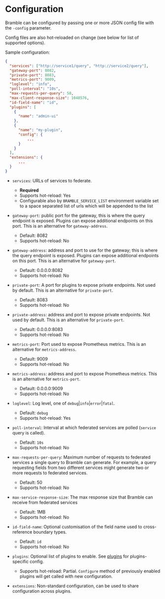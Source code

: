 # Configuration

Bramble can be configured by passing one or more JSON config file with the `-config` parameter.

Config files are also hot-reloaded on change (see below for list of supported options).

Sample configuration:

```json
{
  "services": ["http://service1/query", "http://service2/query"],
  "gateway-port": 8082,
  "private-port": 8083,
  "metrics-port": 9009,
  "loglevel": "info",
  "poll-interval": "10s",
  "max-requests-per-query": 50,
  "max-client-response-size": 1048576,
  "id-field-name": "id",
  "plugins": [
    {
      "name": "admin-ui"
    },
    {
      "name": "my-plugin",
      "config": {
          ...
      }
    }
  ],
  "extensions": {
      ...
  }
}
```

- `services`: URLs of services to federate.

  - **Required**
  - Supports hot-reload: Yes
  - Configurable also by `BRAMBLE_SERVICE_LIST` environment variable set to a space separated list of urls which will be appended to the list

- `gateway-port`: public port for the gateway, this is where the query endpoint
  is exposed. Plugins can expose additional endpoints on this port. This is an alternative for `gateway-address`.

  - Default: 8082
  - Supports hot-reload: No

- `gateway-address`: address and port to use for the gateway; this is where the query endpoint
  is exposed. Plugins can expose additional endpoints on this port. This is an alternative for `gateway-port`.

  - Default: 0.0.0.0:8082
  - Supports hot-reload: No

- `private-port`: A port for plugins to expose private endpoints. Not used by default.
  This is an alternative for `private-port`.

  - Default: 8083
  - Supports hot-reload: No

- `private-address`: address and port to expose private endpoints. Not used by default.
  This is an alternative for `private-port`.

  - Default: 0.0.0.0:8083
  - Supports hot-reload: No

- `metrics-port`: Port used to expose Prometheus metrics.
  This is an alternative for `metrics-address`.

  - Default: 9009
  - Supports hot-reload: No

- `metrics-address`: address and port to expose Prometheus metrics.
  This is an alternative for `metrics-port`.

  - Default: 0.0.0.0:9009
  - Supports hot-reload: No

- `loglevel`: Log level, one of `debug`|`info`|`error`|`fatal`.

  - Default: `debug`
  - Supports hot-reload: Yes

- `poll-interval`: Interval at which federated services are polled (`service` query is called).

  - Default: `10s`
  - Supports hot-reload: No

- `max-requests-per-query`: Maximum number of requests to federated services
  a single query to Bramble can generate. For example, a query requesting
  fields from two different services might generate two or more requests to
  federated services.

  - Default: 50
  - Supports hot-reload: No

- `max-service-response-size`: The max response size that Bramble can receive from federated services

  - Default: 1MB
  - Supports hot-reload: No

- `id-field-name`: Optional customisation of the field name used to cross-reference boundary types.

  - Default: `id`
  - Supports hot-reload: No

- `plugins`: Optional list of plugins to enable. See [plugins](plugins.md) for plugins-specific config.

  - Supports hot-reload: Partial. `Configure` method of previously enabled plugins will get called with new configuration.

- `extensions`: Non-standard configuration, can be used to share configuration across plugins.
